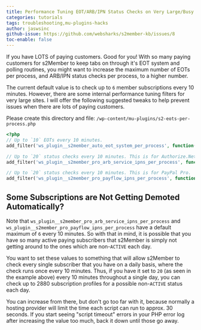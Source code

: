 ```yaml
---
title: Performance Tuning EOT/ARB/IPN Status Checks on Very Large/Busy Sites
categories: tutorials
tags: troubleshooting,mu-plugins-hacks
author: jaswsinc
github-issue: https://github.com/websharks/s2member-kb/issues/8
toc-enable: false
---
```


If you have LOTS of paying customers. Good for you! With so many paying customers for s2Member to keep tabs on through it's EOT system and polling routines, you might want to increase the maximum number of EOTs per process, and ARB/IPN status checks per process, to a higher number.

The current default value is to check up to `6` member subscriptions every 10 minutes. However, there are some internal performance tuning filters for very large sites. I will offer the following suggested tweaks to help prevent issues when there are lots of paying customers.

Please create this directory and file:
`/wp-content/mu-plugins/s2-eots-per-process.php`

```php
<?php
// Up to `10` EOTs every 10 minutes.
add_filter('ws_plugin__s2member_auto_eot_system_per_process', function(){ return 10; });

// Up to `20` status checks every 10 minutes. This is for Authorize.Net.
add_filter('ws_plugin__s2member_pro_arb_service_ipns_per_process', function(){ return 20; });

// Up to `20` status checks every 10 minutes. This is for PayPal Pro.
add_filter('ws_plugin__s2member_pro_payflow_ipns_per_process', function(){ return 20; });
```

## Some Subscriptions are Not Getting Demoted Automatically?

Note that `ws_plugin__s2member_pro_arb_service_ipns_per_process` and  `ws_plugin__s2member_pro_payflow_ipns_per_process` have a default maximum of `6` every 10 minutes. So with that in mind, it is possible that you have so many active paying subscribers that s2Member is simply not getting around to the ones which are non-`ACTIVE` each day. 

You want to set these values to something that will allow s2Member to check every single subscriber that you have on a daily basis, where the check runs once every 10 minutes. Thus, if you have it set to `20` (as seen in the example above) every 10 minutes throughout a single day, you can check up to 2880 subscription profiles for a possible non-`ACTIVE` status each day.

You can increase from there, but don't go too far with it, because normally a hosting provider will limit the time each script can run to approx. 30 seconds. If you start seeing "script timeout" errors in your PHP error log after increasing the value too much, back it down until those go away.

